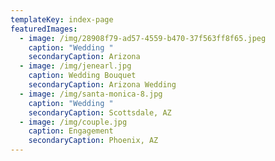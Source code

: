 ```yaml
---
templateKey: index-page
featuredImages:
  - image: /img/28908f79-ad57-4559-b470-37f563ff8f65.jpeg
    caption: "Wedding "
    secondaryCaption: Arizona
  - image: /img/jenearl.jpg
    caption: Wedding Bouquet
    secondaryCaption: Arizona Wedding
  - image: /img/santa-monica-8.jpg
    caption: "Wedding "
    secondaryCaption: Scottsdale, AZ
  - image: /img/couple.jpg
    caption: Engagement
    secondaryCaption: Phoenix, AZ
---
```

